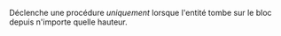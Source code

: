 Déclenche une procédure _uniquement_ lorsque l'entité tombe sur le bloc depuis n'importe quelle hauteur.